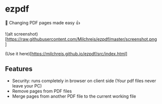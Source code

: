# ezpdf
📄 Changing PDF pages made easy 👍

!(alt screenshot)[https://raw.githubusercontent.com/Milchreis/ezpdf/master/screenshot.png]

(Use it here)[https://milchreis.github.io/ezpdf/src/index.html]

## Features
 * Security: runs completely in browser on client side (Your pdf files never leave your PC)
 * Remove pages from PDF files
 * Merge pages from another PDF file to the current working file